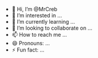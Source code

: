 - 👋 Hi, I’m @MrCreb
- 👀 I’m interested in ...
- 🌱 I’m currently learning ...
- 💞️ I’m looking to collaborate on ...
- 📫 How to reach me ...
- 😄 Pronouns: ...
- ⚡ Fun fact: ...

<!---
MrCreb/MrCreb is a ✨ special ✨ repository because its `README.md` (this file) appears on your GitHub profile.
You can click the Preview link to take a look at your changes.
--->
